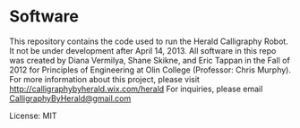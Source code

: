 Software
====

This repository contains the code used to run the Herald Calligraphy Robot.
It not be under development after April 14, 2013.
All software in this repo was created by Diana Vermilya, Shane Skikne, and Eric Tappan in the Fall of 2012 for 
Principles of Engineering at Olin College (Professor: Chris Murphy).
For more information about this project, please visit http://calligraphybyherald.wix.com/herald
For inquiries, please email CalligraphyByHerald@gmail.com

License: MIT
